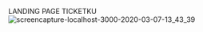 LANDING PAGE TICKETKU
![screencapture-localhost-3000-2020-03-07-13_43_39](https://user-images.githubusercontent.com/51870433/76140793-81f38a00-6090-11ea-9cc8-7e1ba250f9f3.png)
